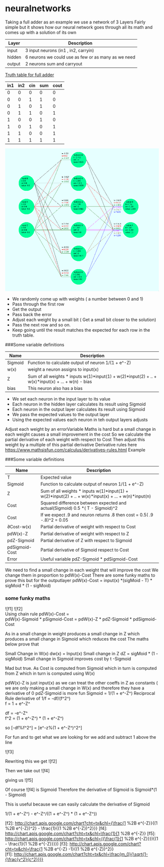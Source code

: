 <STYLE TYPE="text/css">
<!--
TD.denom{font-family: Arial; font-size: 8pt;padding:0px;text-align:center;}
TD.numer{font-family: Arial; font-size: 8pt;border-top: 2px solid black;padding:0px;text-align:center;}
TD.math{font-family: Arial; font-size: 14pt;padding:10px;text-align:center;}

TABLE{border-collapse: collapse;border-spacing: 0;}

--->
</STYLE>

# neuralnetworks

Taking a full adder as an example we use a network of 3 Layers
Fairly simple but it shows how our neural network goes through all its math and comes up with a solution of its own

| Layer | Description | 
| --- | --- |
| input | 3 input neurons (in1 , in2, carryin)|
| hidden | 6 neurons we could use as few or as many as we need|
| output| 2 neurons sum and carryout|  

<span style="text-decoration: underline;">Truth table for full adder </span>

| in1 | in2 | cin| sum| cout|
| --- | --- |--- | --- | --- |
|0|0|0|0|0
|0|0|1|1|0
|0|1|0|1|0
|0|1|1|0|1
|1|0|0|1|0
|1|0|1|0|1
|1|1|0|0|1
|1|1|1|1|1   

![alt text](adder.bmp "Logo Title Text 1")


- We randomly come up with weights ( a number between 0 and 1) 
- Pass through the first row 
- Get the output
- Pass back the error
- Adjust each weight by a small bit ( Get a small bit closer to the solution)
- Pass the next row and so on.
- Keep going until the result matches the expected for each row in the truth table.
 
###Some variable definitions

| Name | Description |
| --- | --- |
|Sigmoid |        Function to calculate output of neuron  1/(1 + e^-Z) |
| w(x) |      weight a neuron assigns to input(x) 
|Z  |             Sum of all weights * inputs  w(1)*input(1) + w(2)*input(2) + .. + w(x)*input(x) + ... + w(n)  - bias 
| bias |  This neuron also has a bias

- We set each neuron in the input layer to its value
- Each neuron in the hidden layer calculates its result using Sigmoid
- Each neuron in the output layer calculates its result using Sigmoid 
- We pass the expected values to the output layer
- Using the expected values each neuron in teh output layers adjusts 

Adjust each weight by an errorVariable
Maths is hard but a small change in each weight causes a small improvement in the cost
So we calculate the partial derivative  of each weight with respect  to Cost
Then adjust this weight by a multiple of this  partial derivative 
Derivative rules here https://www.mathsisfun.com/calculus/derivatives-rules.html
Example 


###Some variable definitions

| Name | Description |
| --- | --- |
| T   |            Expected value |
|Sigmoid |        Function to calculate output of neuron  1/(1 + e^-Z) |
|Z  |             Sum of all weights * inputs  w(1)*input(1) + w(2)*input(2) + .. + w(x)*input(x) + ... + w(n)*input(n)| 
|Cost|            Squared difference between expected and actual(Sigmoid)   0.5 *( T - Sigmoid)^2 |
|Cost| If we expect .9 and neuron returns .8 then cost = 0.5( .9 -.8)^2 = 0.05|
|∂Cost-w(x)|     Partial derivative  of weight with respect  to Cost  <br>
|pdW(x)-Z|        Partial derivative  of weight with respect  to Z
|pdZ-Sigmoid|     Partial derivative  of Z with respect  to Sigmoid
|pdSigmoid-Cost|  Partial derivative  of Sigmoid  respect  to Cost
|Error |          Useful variable  pdZ-Sigmoid *  pdSigmoid-Cost

We need to find a small change in each weight that will improve the cost
We change them in proportion to pdW(x)-Cost
There are some funky maths to prove this but for the outputlayer
 pdW(x)-Cost = input(x) *(sigMoid - T) * sigMoid * (1 - sigMoid)
       
 ### some funky maths
![f1]
![f2]       
Using chain rule pdW(x)-Cost =  
 pdW(x)-Sigmoid * pSigmoid-Cost  = 
 pdW(x)-Z  *  pdZ-Sigmoid * pdSigmoid-Cost
 
 As in a small change in weight produces a small change in Z which produces a small change in Sigmoid which reduces the cost 
 The maths below prove that 
 
 Small Change in W(x)  dw(x) = Input(x)
 Small change in Z dZ =   sigMoid * (1 - sigMoid)
 Small change in Sigmoid improves cost by t -Sigmoid
  
 
 Mad but true.   As Cost is computed from Sigmoid which in turn is computed from Z which in turn is computed using W(x)

 pdW(x)-Z is just   input(x) as we can treat the other coeffs in Z as constants ( we are only making a small change in W(x) and therefore they have a derivative of 0
 pdZ-Sigmoid is more fun  Sigmoid = 1/(1 + e^-Z^)
 Reciprocal Rule  derivative of 1/f =   -df/(f^2^)    
 f =  1 + e^-Z^
  
 df  = -e^-Z^    
 f^2 = (1 + e^-Z^) * (1 + e^-Z^)  
 
 so [-df%f^2^] =
   [e^-z%(1 + e^-Z^)^2^]
   
 For fun and to get what we are looking for we add and subtract 1 above the line
 
  ![f3]
 
 Rewriting this we get  ![f2]
 
 Then we take out  ![f4]
 
  giving us
![f5]  
  

  
  Of course ![f4] is Sigmoid 
  Therefore the derivative of Sigmoid is 
  Sigmoid*(1 - Sigmoid)
  
  This is useful because we can easily calculate the derivative of Sigmoid
 
  1/(1 + e^-Z^)  -  e^-Z^/((1 + e^-Z^) * (1 + e^-Z^))

[f2]: http://chart.apis.google.com/chart?cht=tx&chl={\frac{1 %2B  e^{-Z}}{(1 %2B  e^{-Z})^2} - \frac{1}{(1 %2B  e^{-Z})^2}}}
[f4]: http://chart.apis.google.com/chart?cht=tx&chl=\frac{1}{1 %2B e^{-Z}}
[f5]: http://chart.apis.google.com/chart?cht=tx&chl=({\frac{1}{1 %2B e^{-Z}}}){(1  - \frac{1}{1 %2B  e^{-Z}}}})
[f3]: http://chart.apis.google.com/chart?cht=tx&chl=\frac{1 %2B e^{-Z} -1}{(1 %2B  e^{-Z})^2}}   
[f1]: http://chart.apis.google.com/chart?cht=tx&chl=\frac{m_0}{\sqrt{1-{\frac{v^2}{c^2}}}}
 